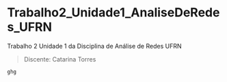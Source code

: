 # Trabalho2_Unidade1_AnaliseDeRedes_UFRN
Trabalho 2 Unidade 1 da Disciplina de Análise de Redes UFRN
>Discente: Catarina Torres
```
ghg

```
